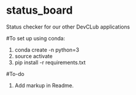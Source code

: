 # status_board
Status checker for our other DevCLub applications

#To set up using conda:
1. conda create -n <Name of your env> python=3
2. source activate <Name of your env>
3. pip install -r requirements.txt

#To-do
1. Add markup in Readme.

